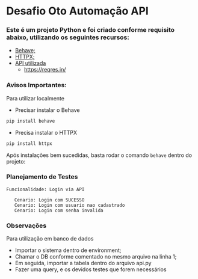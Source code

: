# Desafio Oto Automação API 

### Este é um projeto Python e foi criado conforme requisito abaixo, utilizando os seguintes recursos:

<!--ts-->
   * [Behave;](#https://behave.readthedocs.io/en/latest/)
   * [HTTPX;](#https://www.python-httpx.org/)
* [API utilizada](#https://reqres.in/)
    - https://reqres.in/
<!--te-->

### Avisos Importantes: 

Para utilizar localmente

<!--ts-->
   * Precisar instalar o Behave

 ```bash
pip install behave
```
   
   * Precisa instalar o HTTPX

 ```bash
pip install httpx
```

Após instalações bem sucedidas, basta rodar o comando ```behave``` dentro do projeto:


### Planejamento de Testes 

 ```gherkin
Funcionalidade: Login via API

    Cenario: Login com SUCESSO
    Cenario: Login com usuario nao cadastrado
    Cenario: Login com senha invalida
```

### Observações

Para utilização em banco de dados

* Importar o sistema dentro de environment;
* Chamar o DB conforme comentado no mesmo arquivo na linha 1;
* Em seguida, importar a tabela dentro do arquivo api.py
* Fazer uma query, e os devidos testes que forem necessários